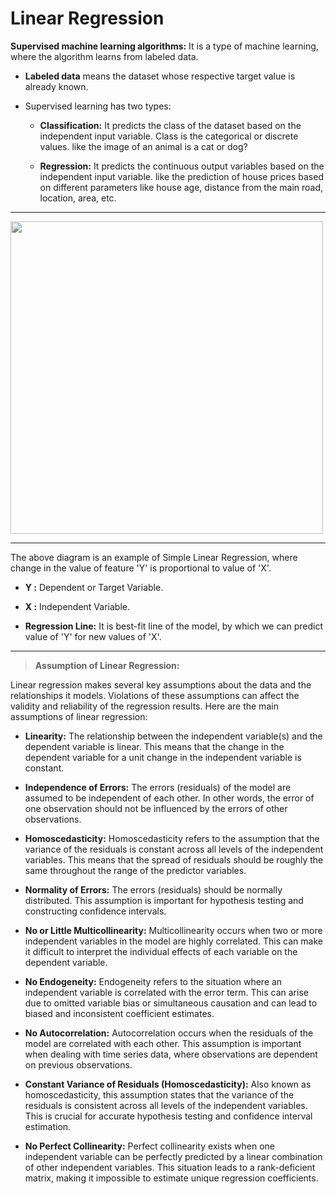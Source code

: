 # **Linear Regression**

**Supervised machine learning algorithms:** It is a type of machine learning, where the algorithm learns from labeled data.  

* **Labeled data** means the dataset whose respective target value is already known.

* Supervised learning has two types:

  * **Classification:** It predicts the class of the dataset based on the independent input variable. Class is the categorical or discrete values. like the image of an animal is a cat or dog?

  * **Regression:** It predicts the continuous output variables based on the independent input variable. like the prediction of house prices based on different parameters like house age, distance from the main road, location, area, etc.

---

<img src="https://github.com/mankarsnehal/100-Days-of-Code-Data-Science/blob/main/30.%20Day%2030%20-%20Simple%20Linear%20Regression/download.png" width="500px">

---

The above diagram is an example of Simple Linear Regression, where change in the value of feature 'Y' is proportional to value of 'X'.

* **Y :** Dependent or Target Variable.

* **X :** Independent Variable.

* **Regression Line:** It is best-fit line of the model, by which we can predict value of 'Y' for new values of 'X'.

---

> **Assumption of Linear Regression:**

Linear regression makes several key assumptions about the data and the relationships it models. Violations of these assumptions can affect the validity and reliability of the regression results. Here are the main assumptions of linear regression:

* **Linearity:** The relationship between the independent variable(s) and the dependent variable is linear. This means that the change in the dependent variable for a unit change in the independent variable is constant.

* **Independence of Errors:** The errors (residuals) of the model are assumed to be independent of each other. In other words, the error of one observation should not be influenced by the errors of other observations.

* **Homoscedasticity:** Homoscedasticity refers to the assumption that the variance of the residuals is constant across all levels of the independent variables. This means that the spread of residuals should be roughly the same throughout the range of the predictor variables.

* **Normality of Errors:** The errors (residuals) should be normally distributed. This assumption is important for hypothesis testing and constructing confidence intervals.

* **No or Little Multicollinearity:** Multicollinearity occurs when two or more independent variables in the model are highly correlated. This can make it difficult to interpret the individual effects of each variable on the dependent variable.

* **No Endogeneity:** Endogeneity refers to the situation where an independent variable is correlated with the error term. This can arise due to omitted variable bias or simultaneous causation and can lead to biased and inconsistent coefficient estimates.

* **No Autocorrelation:** Autocorrelation occurs when the residuals of the model are correlated with each other. This assumption is important when dealing with time series data, where observations are dependent on previous observations.

* **Constant Variance of Residuals (Homoscedasticity):** Also known as homoscedasticity, this assumption states that the variance of the residuals is consistent across all levels of the independent variables. This is crucial for accurate hypothesis testing and confidence interval estimation.

* **No Perfect Collinearity:** Perfect collinearity exists when one independent variable can be perfectly predicted by a linear combination of other independent variables. This situation leads to a rank-deficient matrix, making it impossible to estimate unique regression coefficients.






